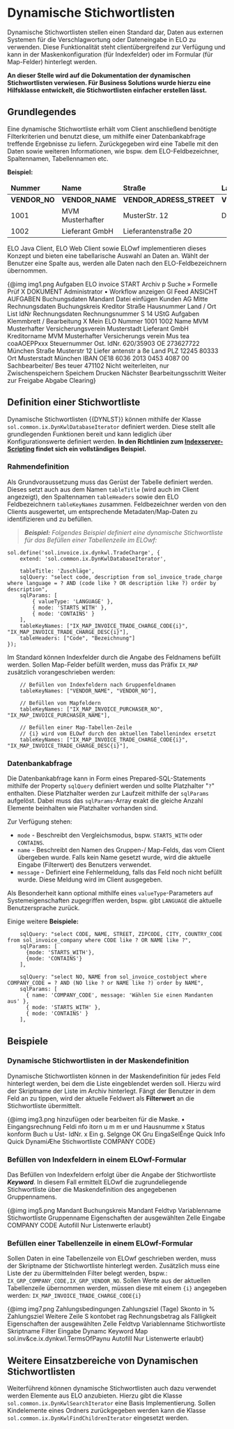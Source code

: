 # Dynamische Stichwortlisten

Dynamische Stichwortlisten stellen einen Standard dar, Daten aus externen Systemen für die Verschlagwortung oder Dateneingabe in ELO zu verwenden. Diese Funktionalität steht clientübergreifend zur Verfügung und kann in der Maskenkonfiguration (für Indexfelder) oder im Formular (für Map-Felder) hinterlegt werden.

<span
style='font-weight:bold'>An dieser Stelle wird auf die Dokumentation der dynamischen Stichwortlisten verwiesen. Für Business Solutions wurde hierzu eine Hilfsklasse entwickelt, die Stichwortlisten einfacher erstellen lässt.</span>

## Grundlegendes

Eine dynamische Stichwortliste erhält vom Client anschließend benötigte Filterkriterien und benutzt diese, um mithilfe einer Datenbankabfrage treffende Ergebnisse zu liefern. Zurückgegeben wird eine Tabelle mit den Daten sowie weiteren Informationen, wie bspw. dem ELO-Feldbezeichner, Spaltennamen, Tabellennamen etc. 

<span
style='font-weight:bold'>Beispiel:</span>

<table><thead><tr><td><span
style='font-weight:bold'>Nummer</span></td><td><span
style='font-weight:bold'>Name</span></td><td><span
style='font-weight:bold'>Straße</span></td><td><span
style='font-weight:bold'>Land</span></td></tr></thead><tbody><tr><td><span
style='font-weight:bold'>VENDOR_NO</span></td><td><span
style='font-weight:bold'>VENDOR_NAME</span></td><td><span
style='font-weight:bold'>VENDOR_ADRESS_STREET</span></td><td><span
style='font-weight:bold'>VENDOR_ADRESS_COUNTRY</span></td></tr><tr><td>1001</td><td>MVM Musterhafter</td><td>MusterStr. 12</td><td>DE</td></tr><tr><td>1002</td><td>Lieferant GmbH</td><td>Lieferantenstraße 20</td><td></td></tr></tbody></table>

ELO Java Client, ELO Web Client sowie ELOwf implementieren dieses Konzept und bieten eine tabellarische Auswahl an Daten an. Wählt der Benutzer eine Spalte aus, werden alle Daten nach den ELO-Feldbezeichnern übernommen.

{@img img1.png Aufgaben 
ELO invoice 
START 
Archiv 
p Suche 
» Formelle Prüf X 
DOKUMENT 
Administrator • 
Workflow anzeigen 
Gl Feed 
ANSICHT 
AUFGABEN 
Buchungsdaten 
Mandant 
Datei einfügen 
Kunden AG Mitte 
Rechnungsdaten 
Buchungskreis 
Kreditor 
Straße Hausnummer 
Land / Ort 
List ldNr 
Rechnungsdaten 
Rechnungsnummer 
S 14 UStG 
Aufgaben 
Klemmbrett 
/ Bearbeitung 
X Mein ELO 
Nummer 
1001 
1002 
Name 
MVM Musterhafter 
Versicherungsverein Musterstadt 
Lieferant GmbH 
Kreditorname MVM Musterhafter Versicherungs verein Mus tea 
coaAOEPPxxx 
Steuernummer Ost. IdNr. 
620/35903 
OE 273627722 
München 
Straße 
Musterstr 12 
Liefer antenstr a ße 
Land PLZ 
12245 
80333 
Ort 
Musterstadt 
München 
IBAN 
OE18 6036 
2013 0453 
4087 00 
Sachbearbeiter/ Bes teuer 
471102 
Nicht weiterleiten, nur Zwischenspeichern 
Speichem Drucken 
Nächster Bearbeitungsschritt 
Weiter zur Freigabe Abgabe Clearing}

## Definition einer Stichwortliste

Dynamische Stichwortlisten {{DYNLST}} können mithilfe der Klasse `sol.common.ix.DynKwlDatabaseIterator` definiert werden. Diese stellt alle grundlegenden Funktionen bereit und kann lediglich über Konfigurationswerte definiert werden. <span
style='font-weight:bold'>In den Richtlinien zum </span><a
href="#!/guide/p948E2AF9_BBE2_4705_BB95_04478A9C7638"><span
style='font-weight:bold'>Indexserver-Scripting</span></a><span
style='font-weight:bold'> findet sich ein vollständiges Beispiel.</span>

### Rahmendefinition

Als Grundvoraussetzung muss das Gerüst der Tabelle definiert werden. Dieses setzt auch aus dem Namen `tableTitle` (wird auch im Client angezeigt), den Spaltennamen `tableHeaders` sowie den ELO Feldbezeichnern `tableKeyNames` zusammen. Feldbezeichner werden von den Clients ausgewertet, um entsprechende Metadaten/Map-Daten zu identifizieren und zu befüllen.

> <span
style='font-weight:bold;font-style:italic'>Beispiel:</span><span
style='font-style:italic'> Folgendes Beispiel definiert eine dynamische Stichwortliste für das Befüllen einer Tabellenzeile im ELOwf:</span>

    sol.define('sol.invoice.ix.dynkwl.TradeCharge', {
        extend: 'sol.common.ix.DynKwlDatabaseIterator',
    
        tableTitle: 'Zuschläge',
        sqlQuery: "select code, description from sol_invoice_trade_charge where language = ? AND (code like ? OR description like ?) order by description",
        sqlParams: [
            { valueType: 'LANGUAGE' },
            { mode: 'STARTS_WITH' },
            { mode: 'CONTAINS' }
        ],
        tableKeyNames: ["IX_MAP_INVOICE_TRADE_CHARGE_CODE{i}", "IX_MAP_INVOICE_TRADE_CHARGE_DESC{i}"],
        tableHeaders: ["Code", "Bezeichnung"]
    });

Im Standard können Indexfelder durch die Angabe des Feldnamens befüllt werden. Sollen Map-Felder befüllt werden, muss das Präfix `IX_MAP` zusätzlich vorangeschrieben werden:

        // Befüllen von Indexfeldern nach Gruppenfeldnamen
        tableKeyNames: ["VENDOR_NAME", "VENDOR_NO"],
    
        // Befüllen von Mapfeldern
        tableKeyNames: ["IX_MAP_INVOICE_PURCHASER_NO", "IX_MAP_INVOICE_PURCHASER_NAME"],
    
        // Befüllen einer Map-Tabellen-Zeile
        // {i} wird vom ELOwf durch den aktuellen Tabellenindex ersetzt
        tableKeyNames: ["IX_MAP_INVOICE_TRADE_CHARGE_CODE{i}", "IX_MAP_INVOICE_TRADE_CHARGE_DESC{i}"],

### Datenbankabfrage

Die Datenbankabfrage kann in Form eines Prepared-SQL-Statements mithilfe der Property `sqlQuery` definiert werden und sollte Platzhalter &quot;`?`&quot; enthalten. Diese Platzhalter werden zur Laufzeit mithilfe der `sqlParams` aufgelöst. Dabei muss das `sqlParams`-Array exakt die gleiche Anzahl Elemente beinhalten wie Platzhalter vorhanden sind.

Zur Verfügung stehen: 

*   `mode` - Beschreibt den Vergleichsmodus, bspw. `STARTS_WITH` oder `CONTAINS`.
*   `name` - Beschreibt den Namen des Gruppen-/ Map-Felds, das vom Client übergeben wurde. Falls kein Name gesetzt wurde, wird die aktuelle Eingabe (Filterwert) des Benutzers verwendet.
*   `message` - Definiert eine Fehlermeldung, falls das Feld noch nicht befüllt wurde. Diese Meldung wird im Client ausgegeben.

Als Besonderheit kann optional mithilfe eines `valueType`-Parameters auf Systemeigenschaften zugegriffen werden, bspw. gibt `LANGUAGE` die aktuelle Benutzersprache zurück.

Einige weitere <span
style='font-weight:bold'>Beispiele:</span>

        sqlQuery: "select CODE, NAME, STREET, ZIPCODE, CITY, COUNTRY_CODE from sol_invoice_company where CODE like ? OR NAME like ?",
        sqlParams: [
          {mode: 'STARTS_WITH'},
          {mode: 'CONTAINS'}
        ],
  
        sqlQuery: "select NO, NAME from sol_invoice_costobject where COMPANY_CODE = ? AND (NO like ? or NAME like ?) order by NAME",
        sqlParams: [
          { name: 'COMPANY_CODE', message: 'Wählen Sie einen Mandanten aus' },
          { mode: 'STARTS_WITH' },
          { mode: 'CONTAINS' }
        ],


## Beispiele

### Dynamische Stichwortlisten in der Maskendefinition

Dynamische Stichwortlisten können in der Maskendefinition für jedes Feld hinterlegt werden, bei dem die Liste eingeblendet werden soll. Hierzu wird der Skriptname der Liste im Archiv hinterlegt. Fängt der Benutzer in dem Feld an zu tippen, wird der aktuelle Feldwert als <span
style='font-weight:bold'>Filterwert</span> an die Stichwortliste übermittelt.

{@img img3.png hinzufügen oder bearbeiten für die Maske. 
• Eingangsrechnung 
Feldi nfo 
itorn u m m er 
und Hausnumme 
x 
Status 
konform 
Buch u 
Ust- IdNr. 
x Ein g. Selgnge 
OK 
Gru 
EingaSelÉnge 
Quick Info 
Quick 
DynamiÆhe Stichwortliste 
COMPANY CODE}

### Befüllen von Indexfeldern in einem ELOwf-Formular

Das Befüllen von Indexfeldern erfolgt über die Angabe der Stichwortliste <span
style='font-weight:bold;font-style:italic'>Keyword</span>. In diesem Fall ermittelt ELOwf die zugrundeliegende Stichwortliste über die Maskendefinition des angegebenen Gruppennamens.

{@img img5.png Mandant 
Buchungskreis 
Mandant 
Feldtvp 
Variablenname 
Stichwortliste 
Gruppenname 
Eigenschaften der ausgewählten Zelle 
Eingabe 
COMPANY CODE 
Autofill 
Nur Listenwerte erlaubt}

### Befüllen einer Tabellenzeile in einem ELOwf-Formular

Sollen Daten in eine Tabellenzeile von ELOwf geschrieben werden, muss der Skriptname der Stichwortliste hinterlegt werden. Zusätzlich muss eine Liste der zu übermittelnden Filter belegt werden, bspw.: `IX_GRP_COMPANY_CODE,IX_GRP_VENDOR_NO`. Sollen Werte aus der aktuellen Tabellenzeile übernommen werden,  müssen diese mit einem `{i}` angegeben werden: `IX_MAP_INVOICE_TRADE_CHARGE_CODE{i}`

{@img img7.png Zahlungsbedingungen 
Zahlungsziel (Tage) Skonto in % Zahlungsziel 
Weitere Zeile 
S kontobet rag 
Rechnungsbetrag 
als Fälligkeit 
Eigenschaften der ausgewählten Zelle 
Feldtvp 
Variablenname 
Stichwortliste 
Skriptname 
Filter 
Eingabe 
Dynamc Keyword Map 
sol.inv&ce.ix.dynkwI.TermsOfPaynu 
Autofill 
Nur Listenwerte erlaubt}

## Weitere Einsatzbereiche von Dynamischen Stichwortlisten

Weiterführend können dynamische Stichwortlisten auch dazu verwendet werden Elemente aus ELO anzubieten. Hierzu gibt die Klasse `sol.common.ix.DynKwlSearchIterator` eine Basis Implementierung. Sollen Kindelemente eines Ordners zurückgegeben werden kann die Klasse `sol.common.ix.DynKwlFindChildrenIterator` eingesetzt werden.
